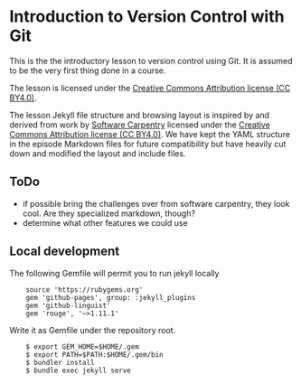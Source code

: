 # Introduction to Version Control with Git

This is the the introductory lesson to version control using Git. It is
assumed to be the very first thing done in a course.


The lesson is licensed under the [Creative Commons Attribution license (CC
BY4.0)](https://creativecommons.org/licenses/by/4.0/).

The lesson Jekyll file structure and browsing layout is inspired by and derived from
work by [Software Carpentry](http://software-carpentry.org) licensed under the
[Creative Commons Attribution license (CC BY4.0)](https://creativecommons.org/licenses/by/4.0/).
We have kept the YAML structure in the episode Markdown files for future compatibility
but have heavily cut down and modified the layout and include files.

## ToDo

* if possible bring the challenges over from software carpentry, they look cool. Are they specialized markdown, though?
* determine what other features we could use

## Local development

The following Gemfile will permit you to run jekyll locally

        source 'https://rubygems.org'
        gem 'github-pages', group: :jekyll_plugins
        gem 'github-linguist'
        gem 'rouge', '~>1.11.1'

Write it as Gemfile under the repository root. 

        $ export GEM_HOME=$HOME/.gem
        $ export PATH=$PATH:$HOME/.gem/bin
        $ bundler install
        $ bundle exec jekyll serve

